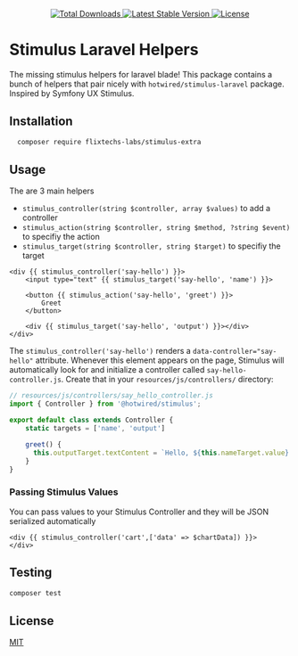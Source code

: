 
<p align="center">
    <a href="https://packagist.org/packages/flixtechs-labs/stimulus-extra">
        <img src="https://img.shields.io/packagist/dt/flixtechs-labs/turbo-laravel-helpers" alt="Total Downloads">
    </a>
    <a href="https://packagist.org/packages/flixtechs-labs/stimulus-extra">
        <img src="https://img.shields.io/packagist/v/flixtechs-labs/turbo-laravel-helpers" alt="Latest Stable Version">
    </a>
    <a href="https://packagist.org/packages/flixtechs-labs/stimulus-extra">
        <img src="https://img.shields.io/packagist/l/flixtechs-labs/turbo-laravel-helpers" alt="License">
    </a>
</p>

# Stimulus Laravel Helpers

The missing stimulus helpers for laravel blade! This package contains a bunch of helpers that pair nicely with `hotwired/stimulus-laravel` package. 
Inspired by Symfony UX Stimulus.


## Installation

```bash
  composer require flixtechs-labs/stimulus-extra
```
    
## Usage
The are 3 main helpers 

- `stimulus_controller(string $controller, array $values)` to add a controller
- `stimulus_action(string $controller, string $method, ?string $event)` to specifiy the action
- `stimulus_target(string $controller, string $target)` to specifiy the target


```blade
<div {{ stimulus_controller('say-hello') }}>
    <input type="text" {{ stimulus_target('say-hello', 'name') }}>

    <button {{ stimulus_action('say-hello', 'greet') }}>
        Greet
    </button>

    <div {{ stimulus_target('say-hello', 'output') }}></div>
</div>
```
The `stimulus_controller('say-hello')` renders a `data-controller="say-hello"` attribute. 
Whenever this element appears on the page, Stimulus will automatically look for and initialize a controller called `say-hello-controller.js`. 
Create that in your `resources/js/controllers/` directory:

```javascript
// resources/js/controllers/say_hello_controller.js
import { Controller } from '@hotwired/stimulus';

export default class extends Controller {
    static targets = ['name', 'output']

    greet() {
      this.outputTarget.textContent = `Hello, ${this.nameTarget.value}!`
    }
}
```

### Passing Stimulus Values
You can pass values to your Stimulus Controller and they will be JSON serialized automatically
```blade
<div {{ stimulus_controller('cart',['data' => $chartData]) }}>
</div>
```





## Testing
```bash
composer test
```
## License

[MIT](https://github.com/flixtechs-labs/turbo-laravel-helpers/blob/master/LICENSE)
